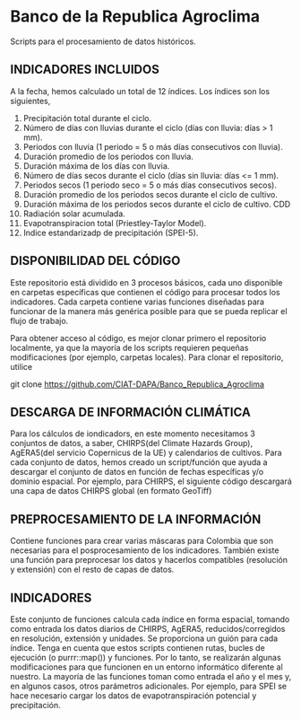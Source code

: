 # Banco de la Republica Agroclima

Scripts para el procesamiento de datos históricos.

## INDICADORES INCLUIDOS

A la fecha, hemos calculado un total de 12 índices. Los índices son los siguientes,

1. Precipitación total durante el ciclo.
2. Número de días con lluvias durante el ciclo (días con lluvia: días > 1 mm).
3. Periodos con lluvia (1 periodo = 5 o más días consecutivos con lluvia).
4. Duración promedio de los periodos con lluvia.
5. Duración máxima de los días con lluvia.
6. Número de días secos durante el ciclo (días sin lluvia: días <= 1 mm).
7. Periodos secos (1 periodo seco = 5 o más días consecutivos secos).
8. Duración promedio de los periodos secos durante el ciclo de cultivo.
9. Duración máxima de los periodos secos durante el ciclo de cultivo. CDD
10. Radiación solar acumulada.
11. Evapotranspiracion total (Priestley-Taylor Model).
12. Indice estandarizadp de precipitación (SPEI-5).

## DISPONIBILIDAD DEL CÓDIGO 

Este repositorio está dividido en 3 procesos básicos, cada uno disponible en carpetas específicas que contienen el código para procesar todos los indicadores. Cada carpeta contiene varias funciones diseñadas para funcionar de la manera más genérica posible para que se pueda replicar el flujo de trabajo. 

Para obtener acceso al código, es mejor clonar primero el repositorio localmente, ya que la mayoría de los scripts requieren pequeñas modificaciones (por ejemplo, carpetas locales). Para clonar el repositorio, utilice

git clone https://github.com/CIAT-DAPA/Banco_Republica_Agroclima

## DESCARGA DE INFORMACIÓN CLIMÁTICA

Para los cálculos de iondicadors, en este momento necesitamos 3 conjuntos de datos, a saber, CHIRPS(del Climate Hazards Group), AgERA5(del servicio Copernicus de la UE) y calendarios de cultivos. Para cada conjunto de datos, hemos creado un script/función que ayuda a descargar el conjunto de datos en función de fechas específicas y/o dominio espacial. Por ejemplo, para CHIRPS, el siguiente código descargará una capa de datos CHIRPS global (en formato GeoTiff)

## PREPROCESAMIENTO DE LA INFORMACIÓN 

Contiene funciones para crear varias máscaras para Colombia que son necesarias para el posprocesamiento de los indicadores. También existe una función para preprocesar los datos y  hacerlos compatibles (resolución y extensión) con el resto de capas de datos.

## INDICADORES 

Este conjunto de funciones calcula cada índice en forma espacial, tomando como entrada los datos diarios de CHIRPS, AgERA5, reducidos/corregidos en resolución, extensión y unidades. Se proporciona un guión para cada índice. Tenga en cuenta que estos scripts contienen rutas, bucles de ejecución (o purrr::map()) y funciones. Por lo tanto, se realizarán algunas modificaciones para que funcionen en un entorno informático diferente al nuestro. La mayoría de las funciones toman como entrada el año y el mes y, en algunos casos, otros parámetros adicionales. Por ejemplo, para SPEI se hace necesario cargar los datos de evapotranspiración potencial y precipitación. 

